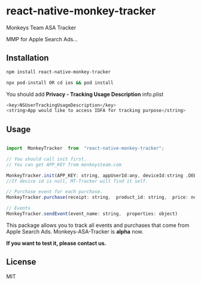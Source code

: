 
# react-native-monkey-tracker

  

Monkeys Team ASA Tracker

MMP for Apple Search Ads...
  

## Installation

  

```sh
npm install react-native-monkey-tracker

npx pod-install OR cd ios && pod install
```

You should add **Privacy - Tracking Usage Description** info.plist
```sh
<key>NSUserTrackingUsageDescription</key>
<string>App would like to access IDFA for tracking purpose</string>
```
## Usage
```js

import  MonkeyTracker  from  "react-native-monkey-tracker";

// You should call init first.
// You can get APP_KEY from monkeysteam.com

MonkeyTracker.init(APP_KEY: string, appUserId:any, deviceId:string ,DEBUG:boolean);
//If device id is null, MT-Tracker will find it self.

// Purchase event for each purchase.
MonkeyTracker.purchase(receipt: string,  product_id: string,  price: number,  currency: string);

// Events
MonkeyTracker.sendEvent(event_name: string,  properties: object)
```
This package allows you to track all events and purchases that come from Apple Search Ads. 
Monkeys-ASA-Tracker is **alpha** now. 

**If you want to test it, please contact us.** 
  
  

## License
MIT